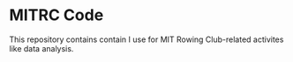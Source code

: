 # MITRC Code

This repository contains contain I use for MIT Rowing Club-related activites like data analysis.
